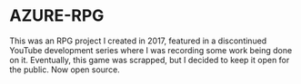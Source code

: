 # AZURE-RPG
This was an RPG project I created in 2017, featured in a discontinued YouTube development series where I was recording some work being done on it. Eventually, this game was scrapped, but I decided to keep it open for the public. Now open source.
